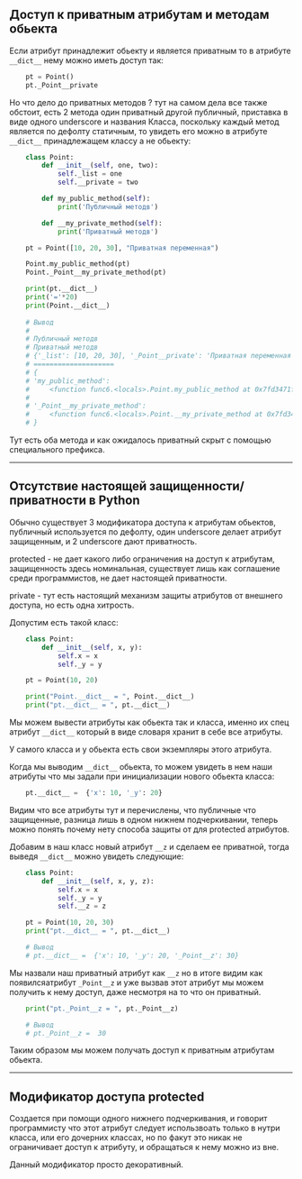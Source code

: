 Доступ к приватным атрибутам и методам обьекта
---

Если атрибут принадлежит обьекту и является приватным то в атрибуте 
`__dict__` нему можно иметь доступ так:

```python
    pt = Point()
    pt._Point__private
```

Но что дело до приватных методов ? тут на самом дела все также обстоит,
есть 2 метода один приватный другой публичный, приставка в виде одного 
underscore и названия Класса, поскольку каждый метод является по дефолту
статичным, то увидеть его можно в атрибуте `__dict__` принадлежащем 
классу а не обьекту:

```python
    class Point:
        def __init__(self, one, two):
            self._list = one
            self.__private = two

        def my_public_method(self):
            print('Публичный методв')

        def __my_private_method(self):
            print('Приватный методв')

    pt = Point([10, 20, 30], "Приватная переменная")

    Point.my_public_method(pt)
    Point._Point__my_private_method(pt)

    print(pt.__dict__)
    print('='*20)
    print(Point.__dict__)
 
    # Вывод
    # 
    # Публичный методв
    # Приватный методв
    # {'_list': [10, 20, 30], '_Point__private': 'Приватная переменная'}
    # ====================
    # {
    # 'my_public_method': 
    #     <function func6.<locals>.Point.my_public_method at 0x7fd3471f1d90>, 
    # 
    # '_Point__my_private_method': 
    #     <function func6.<locals>.Point.__my_private_method at 0x7fd3471f1e18>,
    # }
```

Тут есть оба метода и как ожидалось приватный скрыт с помощью 
специального префикса.

---

Отсутствие настоящей защищенности/приватности в Python
---

Обычно существует 3 модификатора доступа к атрибутам обьектов,
публичный используется по дефолту, один underscore делает атрибут 
защищенным, и 2 underscore дают приватность.

protected - не дает какого либо ограничения на доступ к атрибутам, 
защищенность здесь номинальная, существует лишь как соглашение среди
программистов,  не дает настоящей приватности.

private - тут есть настоящий механизм защиты атрибутов от внешнего 
доступа, но есть одна хитрость.

Допустим есть такой класс:

```python
    class Point:
        def __init__(self, x, y):
            self.x = x
            self._y = y

    pt = Point(10, 20)

    print("Point.__dict__ = ", Point.__dict__)
    print("pt.__dict__ = ", pt.__dict__)
```

Мы можем вывести атрибуты как обьекта так и класса, именно их спец атрибут 
`__dict__` который в виде словаря хранит в себе все атрибуты.

У самого класса и у обьекта есть свои экземпляры этого атрибута.

Когда мы выводим `__dict__` обьекта, то можем увидеть в нем наши атрибуты 
что мы задали при инициализации нового обьекта класса:
   
```python 
    pt.__dict__ =  {'x': 10, '_y': 20}
```

Видим что все атрибуты тут и перечислены, что публичные что защищенные, 
разница лишь в одном нижнем подчеркивании, теперь можно понять почему нету 
способа защиты от для protected атрибутов.

Добавим в наш класс новый атрибут `__z` и сделаем ее приватной, тогда выведя 
`__dict__` можно увидеть следующие:

```python
    class Point:
        def __init__(self, x, y, z):
            self.x = x
            self._y = y
            self.__z = z

    pt = Point(10, 20, 30)
    print("pt.__dict__ = ", pt.__dict__)

    # Вывод
    # pt.__dict__ =  {'x': 10, '_y': 20, '_Point__z': 30}
```

Мы назвали наш приватный атрибут как `__z` но в итоге видим как появилсяатрибут 
`_Point__z` и уже вызвав этот атрибут мы можем получить к нему доступ, даже 
несмотря на то что он приватный.

```python
    print("pt._Point__z = ", pt._Point__z)

    # Вывод
    # pt._Point__z =  30
```

Таким образом мы можем получать доступ к приватным атрибутам обьекта.

---

Модификатор доступа protected
---

Создается при помощи одного нижнего подчеркивания, и говорит 
программисту что этот атрибут следует использвоать только в нутри 
класса, или его дочерних классах, но по факут это никак не ограничивает
доступ к атрибуту, и обращаться к нему можно из вне.

Данный модификатор просто декоративный.
